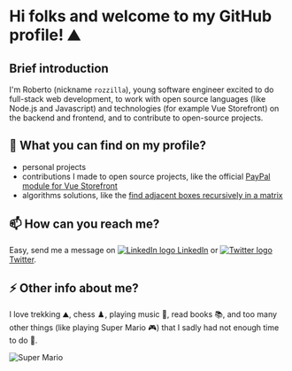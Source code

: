 # Hi folks and welcome to my GitHub profile! ⛰️
## Brief introduction
I'm Roberto (nickname `rozzilla`), young software engineer excited to do full-stack web development, to work with open source languages (like Node.js and Javascript) and technologies (for example Vue Storefront) on the backend and frontend, and to contribute to open-source projects.

## 🔭 What you can find on my profile?
- personal projects
- contributions I made to open source projects, like the official [PayPal module for Vue Storefront](https://github.com/develodesign/vsf-payment-paypal)
- algorithms solutions, like the [find adjacent boxes recursively in a matrix](https://gist.github.com/rozzilla/8878827106b7def80fd7fdec1f97dfed)

## 📫 How can you reach me?
Easy, send me a message on [![LinkedIn logo](https://image0.flaticon.com/icons/png/16/1384/1384014.png) LinkedIn](https://www.linkedin.com/in/robertobianchiweb) or [![Twitter logo](https://image.flaticon.com/icons/png/16/1384/1384049.png) Twitter](https://twitter.com/robertobianki).

## ⚡ Other info about me?
I love trekking ⛰️, chess ♟️, playing music 🎹, read books 📚, and too many other things (like playing Super Mario 🎮) that I sadly had not enough time to do 🤣.

![Super Mario](https://media4.giphy.com/media/vu1dkYbukWyRO/200w.webp?cid=790b76114dadbdc2d68d111d13bb620cb4da7de5734fc70f&rid=200w.webp)
